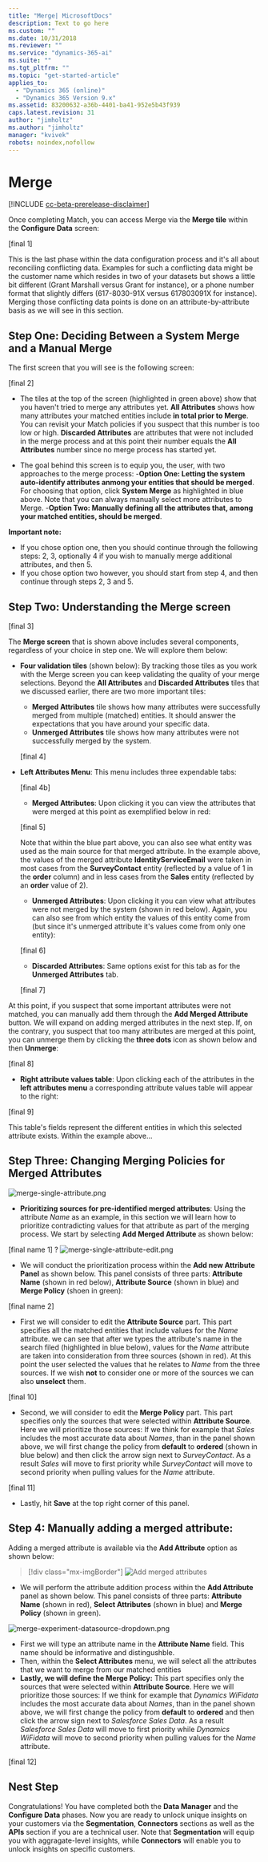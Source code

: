 ```yaml
---
title: "Merge| MicrosoftDocs"
description: Text to go here
ms.custom: ""
ms.date: 10/31/2018
ms.reviewer: ""
ms.service: "dynamics-365-ai"
ms.suite: ""
ms.tgt_pltfrm: ""
ms.topic: "get-started-article"
applies_to: 
  - "Dynamics 365 (online)"
  - "Dynamics 365 Version 9.x"
ms.assetid: 83200632-a36b-4401-ba41-952e5b43f939
caps.latest.revision: 31
author: "jimholtz"
ms.author: "jimholtz"
manager: "kvivek"
robots: noindex,nofollow
---
```

# Merge

[!INCLUDE [cc-beta-prerelease-disclaimer](../includes/cc-beta-prerelease-disclaimer.md)]

Once completing Match, you can access Merge via the **Merge tile** within the **Configure Data** screen:

[final 1]

This is the last phase within the data configuration process and it's all about reconciling conflicting data. Examples for such a conflicting data might be the customer name which resides in two of your datasets but shows a little bit different (Grant Marshall versus Grant for instance), or a phone number format that slightly differs (617-8030-91X versus 617803091X for instance). Merging those conflicting data points is done on an attribute-by-attribute basis as we will see in this section.

## Step One: Deciding Between a System Merge and a Manual Merge

The first screen that you will see is the following screen:

[final 2]

- The tiles at the top of the screen (highlighted in green above) show that you haven't tried to merge any attributes yet. **All Attributes** shows how many attributes your matched entities include **in total prior to Merge**. You can revisit your Match policies if you suspect that this number is too low or high. **Discarded Attributes** are attributes that were not included in the merge process and at this point their number equals the **All Attributes** number since no merge process has started yet.

- The goal behind this screen is to equip you, the user, with two approaches to the merge process: 
  -**Option One: Letting the system auto-identify attributes anmong your entities that should be merged**. For choosing that option, click **System Merge** as highlighted in blue above. Note that you can always manually select more attributes to Merge.
  -**Option Two: Manually defining all the attributes that, among your matched entities, should be merged**.
  
**Important note:** 
- If you chose option one, then you should continue through the following steps: 2, 3, optionally 4 if you wish to manually merge additional attributes, and then 5.
- If you chose option two however, you should start from step 4, and then continue through steps 2, 3 and 5.

## Step Two: Understanding the Merge screen

[final 3]

The **Merge screen** that is shown above includes several components, regardless of your choice in step one. We will explore them below:
- **Four validation tiles** (shown below): By tracking those tiles as you work with the Merge screen you can keep validating the quality of your merge selections. Beyond the **All Attributes** and **Discarded Attributes** tiles that we discussed earlier, there are two more important tiles:
    - **Merged Attributes** tile shows how many attributes were successfully merged from multiple (matched) entities. It should answer the expectations that you have around your specific data. 
    - **Unmerged Attributes** tile shows how many attributes were not successfully merged by the system.
    
    [final 4]

- **Left Attributes Menu**: This menu includes three expendable tabs:

     [final 4b]
     
    - **Merged Attributes**: Upon clicking it you can view the attributes that were merged at this point as exemplified below in red:
     
     [final 5]
     
     Note that within the blue part above, you can also see what entity was used as the main source for that merged attribute. In the example above, the values of the merged attribute **IdentityServiceEmail** were taken in most cases from the **SurveyContact** entity (reflected by a value of 1 in the **order** column) and in less cases from the **Sales** entity (reflected by an **order** value of 2).
     
    - **Unmerged Attributes**: Upon clicking it you can view what attributes were not merged by the system (shown in red below). Again, you can also see from which entity the values of this entity come from (but since it's unmerged attribute it's values come from only one entity):
    
    [final 6]
    
    - **Discarded Attributes**: Same options exist for this tab as for the **Unmerged Attributes** tab.
    
    [final 7]
    
At this point, if you suspect that some important attributes were not matched, you can manually add them through the **Add Merged Attribute** button. We will expand on adding merged attributes in the next step. If, on the contrary, you suspect that too many attributes are merged at this point, you can unmerge them by clicking the **three dots** icon as shown below and then **Unmerge**:
    
   [final 8]
    
- **Right attribute values table**: Upon clicking each of the attributes in the **left attributes menu** a corresponding attribute values table will appear to the right:

[final 9]

This table's fields represent the different entities in which this selected attribute exists. Within the example above...

## Step Three: Changing Merging Policies for Merged Attributes

![merge-single-attribute.png](media/merge-single-attribute.png)

- **Prioritizing sources for pre-identified merged attributes**: Using the attribute *Name* as an example, in this section we will learn how to prioritize contradicting values for that attribute as part of the merging process. We start by selecting **Add Merged Attribute** as shown below: 

[final name 1] ?
![merge-single-attribute-edit.png](media/merge-single-attribute-edit.png)

- We will conduct the prioritization process within the **Add new Attribute Panel** as shown below. This panel consists of three parts: **Attribute Name** (shown in red below), **Attribute Source** (shown in blue) and **Merge Policy** (shoen in green): 

[final name 2]

  - First we will consider to edit the **Attribute Source** part. This part specifies all the matched entities that include values for the *Name* attribute. we can see that after we types the attribute's name in the search filed (highlighted in blue below), values for the *Name* attribute are taken into consideration from three sources (shown in red). At this point the user selected the values that he relates to *Name* from the three sources. If we wish **not** to consider one or more of the sources we can also **unselect** them.
  
  [final 10]
  
  - Second, we will consider to edit the **Merge Policy** part. This part specifies only the sources that were selected within **Attribute Source**. Here we will prioritize those sources: If we think for example that *Sales* includes the most accurate data about *Names*, than in the panel shown above, we will first change the policy from **default** to **ordered** (shown in blue below) and then click the arrow sign next to *SurveyContact*. As a result *Sales* will move to first priority while *SurveyContact* will move to second priority when pulling values for the *Name* attribute.
  
  [final 11]
  
  - Lastly, hit **Save** at the top right corner of this panel.

## Step 4: Manually adding a merged attribute: 
Adding a merged attribute is available via the **Add Attribute** option as shown below:

> [!div class="mx-imgBorder"] 
> ![](media/merge-add-merge-attribute.png "Add merged attributes")

- We will perform the attribute addition process within the **Add Attribute** panel as shown below. This panel consists of three parts: **Attribute Name** (shown in red), **Select Attributes** (shown in blue) and **Merge Policy** (shown in green). 

![merge-experiment-datasource-dropdown.png](media/merge-experiment-datasource-dropdown.png)

  - First we will type an attribute name in the **Attribute Name** field. This name should be informative and distingushble.
  - Then, within the **Select Attributes** menu, we will select all the attributes that we want to merge from our matched entities
  - **Lastly, we will define the Merge Policy:** This part specifies only the sources that were selected within **Attribute Source**. Here we will prioritize those sources: If we think for example that *Dynamics WiFidata* includes the most accurate data about *Names*, than in the panel shown above, we will first change the policy from **default** to **ordered** and then click the arrow sign next to *Salesforce Sales Data*. As a result *Salesforce Sales Data* will move to first priority while *Dynamics WiFidata* will move to second priority when pulling values for the *Name* attribute.
  
[final 12]  
  
## Nest Step
Congratulations! You have completed both the **Data Manager** and the **Configure Data** phases. Now you are ready to unlock unique insights on your customers via the **Segmentation**, **Connectors** sections as well as the **APIs** section if you are a technical user. Note that **Segmentation** will equip you with aggragate-level insights, while **Connectors** will enable you to unlock insights on specific customers.
 
